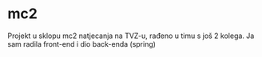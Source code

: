 # mc2

Projekt u sklopu mc2 natjecanja na TVZ-u, rađeno u timu s još 2 kolega. Ja sam radila front-end i dio back-enda (spring)
